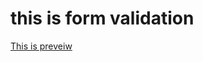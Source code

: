 <h1>this is form validation</h1>

<a href="https://maryama-mohamed.github.io/log-in-form/">This is preveiw</a>
